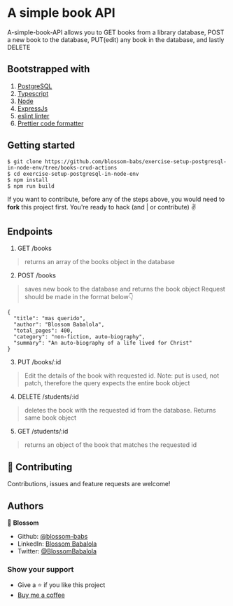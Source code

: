 # A simple book API

A-simple-book-API allows you to GET books from a library database, POST a new book to the database, PUT(edit) any book in the database, and lastly DELETE

## Bootstrapped with
1. [PostgreSQL](https://www.postgresql.org/)
2. [Typescript](https://www.typescriptlang.org/)
3. [Node](https://nodejs.org/en/)
4. [ExpressJs](https://expressjs.com/)
5. [eslint linter](https://eslint.org/)
6. [Prettier code formatter](https://prettier.io/)

## Getting started
```
$ git clone https://github.com/blossom-babs/exercise-setup-postgresql-in-node-env/tree/books-crud-actions
$ cd exercise-setup-postgresql-in-node-env
$ npm install
$ npm run build
```
If you want to contribute, before any of the steps above, you would need to __fork__ this project first.
You're ready to hack (and | or contribute) ✌️

## Endpoints
1. GET /books
> returns an array of the books object in the database
2. POST /books
> saves new book to the database and returns the book object
> Request should be made in the format below👇
```
{
  "title": "mas querido",
  "author": "Blossom Babalola",
  "total_pages": 400,
  "category": "non-fiction, auto-biography",
  "summary": "An auto-biography of a life lived for Christ"
}
```
3. PUT /books/:id
> Edit the details of the book with requested id. Note: put is used, not patch, therefore the query expects the entire book object 
4. DELETE /students/:id
> deletes the book with the requested id from the database. Returns same book object
5. GET /students/:id
> returns an object of the book that matches the requested id


## 🤝 Contributing
Contributions, issues and feature requests are welcome!

## Authors
🌸 __Blossom__
- Github: [@blossom-babs](https://github.com/blossom-babs/)
- LinkedIn: [Blossom Babalola](https://www.linkedin.com/in/blossom-babalola/)
- Twitter: [@BlossomBabalola](https://twitter.com/BlossomBabalola)

### Show your support
- Give a ⭐ if you like this project
- [Buy me a coffee](https://www.buymeacoffee.com/blossombabs)
